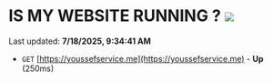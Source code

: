 # IS MY WEBSITE RUNNING ? [![](https://img.shields.io/static/v1?label=Sponsor&message=%E2%9D%A4&logo=GitHub&color=%23fe8e86)](https://github.com/sponsors/Youssef-Lehmam)

Last updated: **7/18/2025, 9:34:41 AM**

- `GET` [https://youssefservice.me](https://youssefservice.me) - **Up** (250ms)
